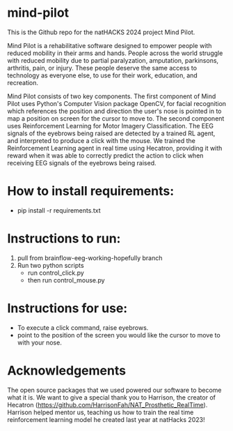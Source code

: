 # mind-pilot
This is the Github repo for the natHACKS 2024 project Mind Pilot.

Mind Pilot is a rehabilitative software designed to empower people with reduced mobility in their arms and hands. People across the world struggle with reduced mobility due to partial paralyzation, amputation, parkinsons, arthritis, pain, or injury. These people deserve the same access to technology as everyone else, to use for their work, education, and recreation. 

Mind Pilot consists of two key components. The first component of Mind Pilot uses Python's Computer Vision package OpenCV, for facial recognition which references the position and direction the user's nose is pointed in to map a position on screen for the cursor to move to. The second component uses Reinforcement Learning for Motor Imagery Classification. The EEG signals of the eyebrows being raised are detected by a trained RL agent, and interpreted to produce a click with the mouse. We trained the Reinforcement Learning agent in real time using Hecatron, providing it with reward when it was able to correctly predict the action to click when receiving EEG signals of the eyebrows being raised.

# How to install requirements:
- pip install -r requirements.txt
# Instructions to run:
1. pull from brainflow-eeg-working-hopefully branch
2. Run two python scripts
   - run control_click.py
   - then run control_mouse.py

# Instructions for use:
- To execute a click command, raise eyebrows.
- point to the position of the screen you would like the cursor to move to with your nose.

# Acknowledgements
The open source packages that we used powered our software to become what it is.
We want to give a special thank you to Harrison, the creator of Hecatron (https://github.com/HarrisonFah/NAT_Prosthetic_RealTime). Harrison helped mentor us, teaching us how to train the
real time reinforcement learning model he created last year at natHacks 2023!
